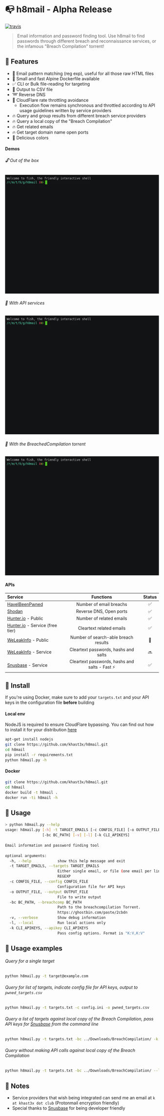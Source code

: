# :mailbox_with_no_mail: h8mail - Alpha Release

[![travis](https://img.shields.io/travis/khast3x/h8mail.svg)](https://travis-ci.org/khast3x/h8mail)
> Email information and password finding tool.
> Use h8mail to find passwords through different breach and reconnaissance services, or the infamous "Breach Compilation" torrent!

##  :tangerine: Features

*  :mag_right: Email pattern matching (reg exp), useful for all those raw HTML files
* :whale: Small and fast Alpine Dockerfile available
* :white_check_mark: CLI or Bulk file-reading for targeting
* :memo: Output to CSV file
*  :loop: Reverse DNS
* :cop:  CloudFlare rate throttling avoidance
  - Execution flow remains synchronous and throttled according to API  usage guidelines written by service providers
*  :fire: Query and group results from different breach service providers
*  :fire: Query a local copy of the "Breach Compilation"
*  :fire: Get related emails
*  :fire: Get target domain name open ports
* :rainbow: Delicious colors

#### Demos

######  :unlock: Out of the box

![1](/doc/h8mail1.gif)

###### :rocket: With API services

![2](/doc/h8mail1.gif)

###### :minidisc: With the BreachedCompilation torrent
![3](/doc/h8mail3.gif)

####  APIs

|       Service      |         Functions        |         Status        |
|:--------------|:-----------------------:|:---------------------:|
| [HaveIBeenPwned](https://haveibeenpwned.com/) |      Number of email breachs      |   :white_check_mark: |
| [Shodan](https://www.shodan.io/)         | Reverse DNS, Open ports |   :white_check_mark: |
|[Hunter.io](https://hunter.io/) - Public   |Number of related emails   | :white_check_mark:  |
|[Hunter.io](https://hunter.io/) - Service (free tier)   |Cleartext related emails   | :white_check_mark:   |
|  [WeLeakInfo](https://weleakinfo.com/) - Public | Number of search-able breach results  |   :customs: |
|[WeLeakInfo](https://weleakinfo.com/) - Service   |Cleartext passwords, hashs and salts   |  :soon:  |
|[Snusbase](https://snusbase.com/) - Service   |Cleartext passwords, hashs and salts - Fast :zap:    | :white_check_mark:  |


## :tangerine: Install

If you're using Docker, make sure to add your `targets.txt` and your API keys in the configuration file **before** building
####  Local env
NodeJS is required to ensure CloudFlare bypassing. You can find out how to install it for your distribution [here](https://nodejs.org/en/download/package-manager/)

```bash
apt-get install nodejs
git clone https://github.com/khast3x/h8mail.git
cd h8mail
pip install -r requirements.txt
python h8mail.py -h
```

#### Docker

```bash
git clone https://github.com/khast3x/h8mail.git
cd h8mail
docker build -t h8mail .
docker run -ti h8mail -h
```

##  :tangerine: Usage

```bash
> python h8mail.py --help
usage: h8mail.py [-h] -t TARGET_EMAILS [-c CONFIG_FILE] [-o OUTPUT_FILE]
                 [-bc BC_PATH] [-v] [-l] [-k CLI_APIKEYS]

Email information and password finding tool

optional arguments:
  -h, --help            show this help message and exit
  -t TARGET_EMAILS, --targets TARGET_EMAILS
                        Either single email, or file (one email per line).
                        REGEXP
  -c CONFIG_FILE, --config CONFIG_FILE
                        Configuration file for API keys
  -o OUTPUT_FILE, --output OUTPUT_FILE
                        File to write output
  -bc BC_PATH, --breachcomp BC_PATH
                        Path to the breachcompilation Torrent.
                        https://ghostbin.com/paste/2cbdn
  -v, --verbose         Show debug information
  -l, --local           Run local actions only
  -k CLI_APIKEYS, --apikey CLI_APIKEYS
                        Pass config options. Format is "K:V,K:V"

```

## :tangerine: Usage examples

###### Query for a single target

```bash
python h8mail.py -t target@example.com
```

###### Query for list of targets, indicate config file for API keys, output to `pwned_targets.csv`
```bash
python h8mail.py -t targets.txt -c config.ini -o pwned_targets.csv
```

###### Query a list of targets against local copy of the Breach Compilation, pass API keys for [Snusbase](https://snusbase.com/) from the command line
```bash
python h8mail.py -t targets.txt -bc ../Downloads/BreachCompilation/ -k "snusbase_url:$snusbase_url,snusbase_token:$snusbase_token"
```

###### Query without making API calls against local copy of the Breach Compilation
```bash
python h8mail.py -t targets.txt -bc ../Downloads/BreachCompilation/ --local
```



## :tangerine: Notes

* Service providers that wish being integrated can send me an email at `k at khast3x dot club` (Protonmail encryption friendly)
* Special thanks to [Snusbase](https://snusbase.com/) for being developer friendly

